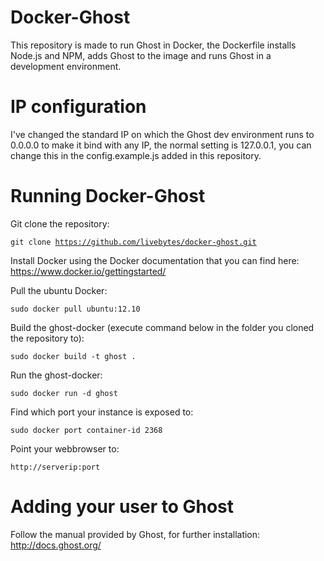 # Docker-Ghost
This repository is made to run Ghost in Docker, the Dockerfile installs Node.js and NPM, adds Ghost to the image and runs Ghost in a development environment.

# IP configuration
I've changed the standard IP on which the Ghost dev environment runs to 0.0.0.0 to make it bind with any IP, the normal setting is 127.0.0.1, you can change this in the config.example.js added in this repository.

# Running Docker-Ghost

Git clone the repository: 

<code>git clone https://github.com/livebytes/docker-ghost.git</code>

Install Docker using the Docker documentation that you can find here: https://www.docker.io/gettingstarted/

Pull the ubuntu Docker:

<code>sudo docker pull ubuntu:12.10</code>

Build the ghost-docker (execute command below in the folder you cloned the repository to):

<code>sudo docker build -t ghost .</code>

Run the ghost-docker:

<code>sudo docker run -d ghost</code>

Find which port your instance is exposed to:

<code>sudo docker port container-id 2368</code>

Point your webbrowser to:

<code>http://serverip:port</code>

# Adding your user to Ghost
Follow the manual provided by Ghost, for further installation: http://docs.ghost.org/
